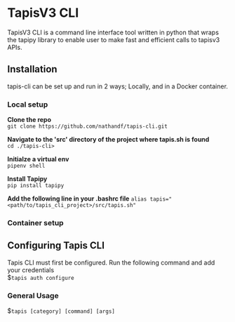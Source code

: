 # TapisV3 CLI

TapisV3 CLI is a command line interface tool written in python that wraps the tapipy library to enable user to make fast and efficient calls to tapisv3 APIs.

## Installation
tapis-cli can be set up and run in 2 ways; Locally, and in a Docker container.

### Local setup
**Clone the repo**\
`git clone https://github.com/nathandf/tapis-cli.git`

**Navigate to the 'src' directory of the project where tapis.sh is found**\
`cd ./tapis-cli>`

**Initialze a virtual env**\
`pipenv shell`

**Install Tapipy**\
`pip install tapipy`

**Add the following line in your .bashrc file**
`alias tapis="<path/to/tapis_cli_project>/src/tapis.sh"`

### Container setup

## Configuring Tapis CLI
Tapis CLI must first be configured. Run the following command and add your credentials\
$`tapis auth configure`

### General Usage
$`tapis [category] [command] [args]`

